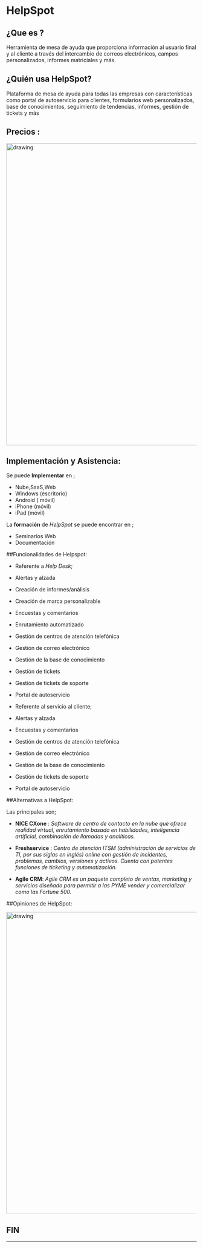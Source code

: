 # HelpSpot## ¿Que es ?Herramienta de mesa de ayuda que proporciona información al usuario final y al cliente a través del intercambio de correos electrónicos, campos personalizados, informes matriciales y más.## ¿Quién usa HelpSpot?Plataforma de mesa de ayuda para todas las empresas con características como portal de autoservicio para clientes, formularios web personalizados, base de conocimientos, seguimiento de tendencias, informes, gestión de tickets y más## Precios :<img src="https://i.imgur.com/XhJ2PKY.jpghttps://i.imgur.com/XhJ2PKY.jpg" alt="drawing" width="800"/>## Implementación y Asistencia:Se puede **Implementar** en ; * Nube,SaaS,Web* Windows (escritorio)* Android ( móvil)* iPhone (móvil)* iPad (móvil)La **formación** de _HelpSpot_ se puede encontrar en ;* Seminarios Web* Documentación ##Funcionalidades de Helpspot:* Referente a *Help Desk*;            * Alertas y alzada                                         * Creación de informes/análisis * Creación de marca personalizable * Encuestas y comentarios * Enrutamiento automatizado * Gestión de centros de atención telefónica                                       * Gestión de correo electrónico * Gestión de la base de conocimiento *  Gestión de tickets * Gestión de tickets de soporte *  Portal de autoservicio                        * Referente al servicio al cliente; * Alertas y alzada * Encuestas y comentarios * Gestión de centros de atención telefónica * Gestión de correo electrónico * Gestión de la base de conocimiento * Gestión de tickets de soporte * Portal de autoservicio##Alternativas a HelpSpot:Las principales son;* **NICE CXone** : *Software de centro de contacto en la nube que ofrece realidad virtual, enrutamiento basado en habilidades, inteligencia artificial, combinación de llamadas y analíticas.** **Freshservice** : *Centro de atención ITSM (administración de servicios de TI, por sus siglas en inglés) online con gestión de incidentes, problemas, cambios, versiones y activos. Cuenta con potentes funciones de ticketing y automatización.** **Agile CRM**: *Agile CRM es un paquete completo de ventas, marketing y servicios diseñado para permitir a las PYME vender y comercializar como las Fortune 500.*##Opiniones de HelpSpot:<img src="https://i.imgur.com/iIYzBO6.jpg" alt="drawing" width="800"/>FIN ----------------------------